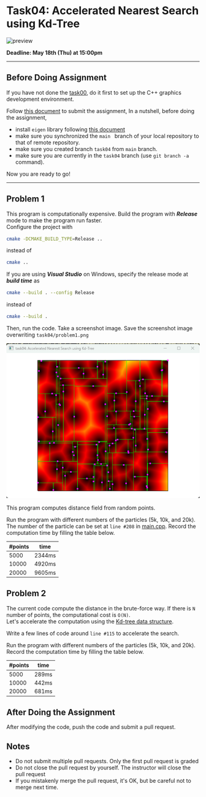 # Task04: Accelerated Nearest Search using Kd-Tree

![preview](preview.png)

**Deadline: May 18th (Thu) at 15:00pm**

----

## Before Doing Assignment

If you have not done the [task00](../task00), do it first to set up the C++ graphics development environment.

Follow [this document](../doc/submit.md) to submit the assignment, In a nutshell, before doing the assignment,

- install `eigen` library following  [this document](../doc/setup_eigen.md)
- make sure you synchronized the `main ` branch of your local repository  to that of remote repository.
- make sure you created branch `task04` from `main` branch.
- make sure you are currently in the `task04` branch (use `git branch -a` command).

Now you are ready to go!

---

## Problem 1

This program is computationally expensive. Build the program with ***Release*** mode to make the program run faster.  
Configure the project with 
```bash
cmake -DCMAKE_BUILD_TYPE=Release ..
```
instead of
```bash
cmake ..
```

If you are using ***Visual Studio*** on Windows, specify the release mode at ***build time*** as  

```bash
cmake --build . --config Release
```
instead of

```bash
cmake --build .
```


Then, run the code. Take a screenshot image. 
Save the screenshot image overwriting `task04/problem1.png`

![problem1](problem1.png)


This program computes distance field from random points.

Run the program with different numbers of the particles (5k, 10k, and 20k).
The number of the particle can be set at `line #208`  in [main.cpp](main.cpp).
Record the computation time by filling the table below.     

| #points | time |
| --- | --- |
| 5000 | 2344ms |
| 10000 | 4920ms |
| 20000 | 9605ms |


## Problem 2

The current code compute the distance in the brute-force way. 
If there is `N` number of points, the computational cost is `O(N)`.  
Let's accelerate the computation using the [Kd-tree data structure](https://en.wikipedia.org/wiki/K-d_tree).

Write a few lines of code around `line #115` to accelerate the search. 

Run the program with different numbers of the particles (5k, 10k, and 20k). 
Record the computation time by filling the table below.

| #points | time |
| --- | --- |
| 5000 | 289ms |
| 10000 | 442ms |
| 20000 | 681ms |


## After Doing the Assignment

After modifying the code, push the code and submit a pull request.




## Notes

- Do not submit multiple pull requests. Only the first pull request is graded
- Do not close the pull request by yourself. The instructor will close the pull request
- If you mistakenly merge the pull request, it's OK, but be careful not to merge next time. 
